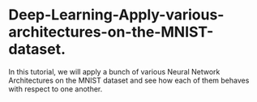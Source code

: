 # Deep-Learning-Apply-various-architectures-on-the-MNIST-dataset.
In this tutorial, we will apply a bunch of various Neural Network Architectures on the MNIST dataset and see how each of them behaves with respect to one another.
